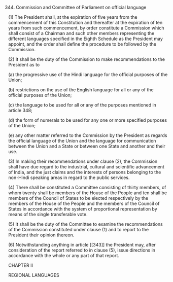 344. Commission and Committee of Parliament on official language

(1) The President shall, at the expiration of five years from the commencement of this Constitution and thereafter at the expiration of ten years from such commencement, by order constitute a Commission which shall consist of a Chairman and such other members representing the different languages specified in the Eighth Schedule as the President may appoint, and the order shall define the procedure to be followed by the Commission.

(2) It shall be the duty of the Commission to make recommendations to the President as to

(a) the progressive use of the Hindi language for the official purposes of the Union;

(b) restrictions on the use of the English language for all or any of the official purposes of the Union;

(c) the language to be used for all or any of the purposes mentioned in article 348;

(d) the form of numerals to be used for any one or more specified purposes of the Union;

(e) any other matter referred to the Commission by the President as regards the official language of the Union and the language for communication between the Union and a State or between one State and another and their use.

(3) In making their recommendations under clause (2), the Commission shall have due regard to the industrial, cultural and scientific advancement of India, and the just claims and the interests of persons belonging to the non-Hindi speaking areas in regard to the public services.

(4) There shall be constituted a Committee consisting of thirty members, of whom twenty shall be members of the House of the People and ten shall be members of the Council of States to be elected respectively by the members of the House of the People and the members of the Council of States in accordance with the system of proportional representation by means of the single transferable vote.

(5) It shall be the duty of the Committee to examine the recommendations of the Commission constituted under clause (1) and to report to the President their opinion thereon.

(6) Notwithstanding anything in article [[343]]  the President may, after consideration of the report referred to in clause (5), issue directions in accordance with the whole or any part of that report.

 

CHAPTER II

REGIONAL LANGUAGES

 

